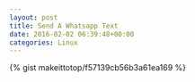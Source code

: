 ```yaml
---
layout: post                                                                                                              
title: Send A Whatsapp Text                                                                                                                       
date: 2016-02-02 06:39:48+00:00                                                                                                                        
categories: Linux                                                                                                                
---                                                                                                                              
```


{% gist makeittotop/f57139cb56b3a61ea169 %}                                                                                                           

